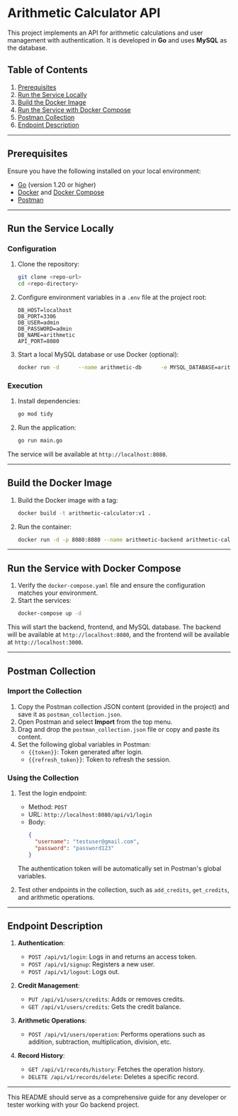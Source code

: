 
# Arithmetic Calculator API

This project implements an API for arithmetic calculations and user management with authentication. It is developed in **Go** and uses **MySQL** as the database.

## Table of Contents

1. [Prerequisites](#prerequisites)
2. [Run the Service Locally](#run-the-service-locally)
3. [Build the Docker Image](#build-the-docker-image)
4. [Run the Service with Docker Compose](#run-the-service-with-docker-compose)
5. [Postman Collection](#postman-collection)
6. [Endpoint Description](#endpoint-description)

---

## Prerequisites

Ensure you have the following installed on your local environment:

- [Go](https://golang.org/) (version 1.20 or higher)
- [Docker](https://www.docker.com/) and [Docker Compose](https://docs.docker.com/compose/)
- [Postman](https://www.postman.com/)

---

## Run the Service Locally

### Configuration

1. Clone the repository:
   ```bash
   git clone <repo-url>
   cd <repo-directory>
   ```

2. Configure environment variables in a `.env` file at the project root:
   ```dotenv
   DB_HOST=localhost
   DB_PORT=3306
   DB_USER=admin
   DB_PASSWORD=admin
   DB_NAME=arithmetic
   API_PORT=8080
   ```

3. Start a local MySQL database or use Docker (optional):
   ```bash
   docker run -d      --name arithmetic-db      -e MYSQL_DATABASE=arithmetic      -e MYSQL_USER=admin      -e MYSQL_PASSWORD=admin      -e MYSQL_ROOT_PASSWORD=admin      -p 3306:3306      mysql:8.0
   ```

### Execution

1. Install dependencies:
   ```bash
   go mod tidy
   ```

2. Run the application:
   ```bash
   go run main.go
   ```

The service will be available at `http://localhost:8080`.

---

## Build the Docker Image

1. Build the Docker image with a tag:
   ```bash
   docker build -t arithmetic-calculator:v1 .
   ```

2. Run the container:
   ```bash
   docker run -d -p 8080:8080 --name arithmetic-backend arithmetic-calculator:v1
   ```

---

## Run the Service with Docker Compose

1. Verify the `docker-compose.yaml` file and ensure the configuration matches your environment.
2. Start the services:
   ```bash
   docker-compose up -d
   ```

This will start the backend, frontend, and MySQL database. The backend will be available at `http://localhost:8080`, and the frontend will be available at `http://localhost:3000`.

---

## Postman Collection

### Import the Collection

1. Copy the Postman collection JSON content (provided in the project) and save it as `postman_collection.json`.
2. Open Postman and select **Import** from the top menu.
3. Drag and drop the `postman_collection.json` file or copy and paste its content.
4. Set the following global variables in Postman:
   - `{{token}}`: Token generated after login.
   - `{{refresh_token}}`: Token to refresh the session.

### Using the Collection

1. Test the login endpoint:
   - Method: `POST`
   - URL: `http://localhost:8080/api/v1/login`
   - Body:
     ```json
     {
       "username": "testuser@gmail.com",
       "password": "password123"
     }
     ```

   The authentication token will be automatically set in Postman's global variables.

2. Test other endpoints in the collection, such as `add_credits`, `get_credits`, and arithmetic operations.

---

## Endpoint Description

1. **Authentication**:
   - `POST /api/v1/login`: Logs in and returns an access token.
   - `POST /api/v1/signup`: Registers a new user.
   - `POST /api/v1/logout`: Logs out.

2. **Credit Management**:
   - `PUT /api/v1/users/credits`: Adds or removes credits.
   - `GET /api/v1/users/credits`: Gets the credit balance.

3. **Arithmetic Operations**:
   - `POST /api/v1/users/operation`: Performs operations such as addition, subtraction, multiplication, division, etc.

4. **Record History**:
   - `GET /api/v1/records/history`: Fetches the operation history.
   - `DELETE /api/v1/records/delete`: Deletes a specific record.

---

This README should serve as a comprehensive guide for any developer or tester working with your Go backend project.
